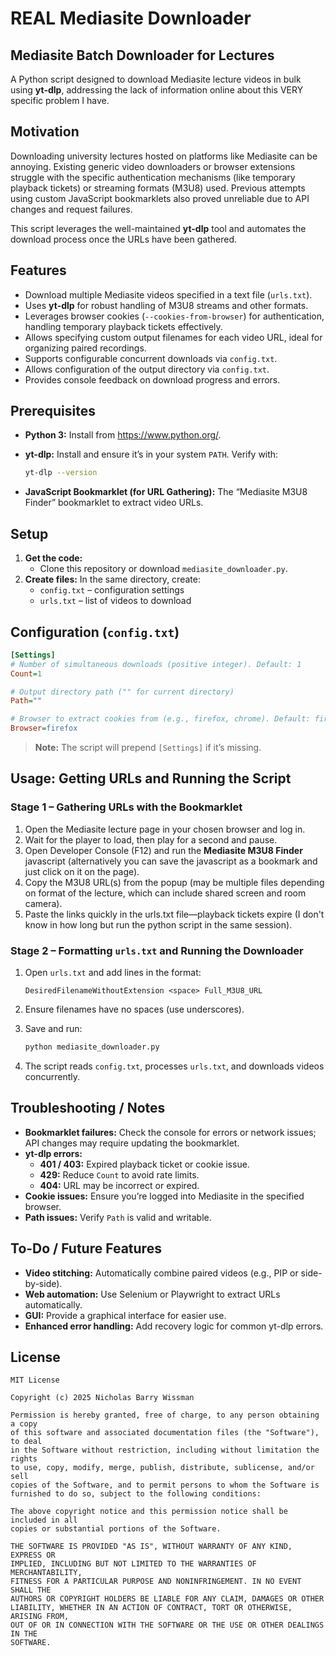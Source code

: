 # REAL Mediasite Downloader
## Mediasite Batch Downloader for Lectures

A Python script designed to download Mediasite lecture videos in bulk using **yt-dlp**, addressing the lack of information online about this VERY specific problem I have.

## Motivation

Downloading university lectures hosted on platforms like Mediasite can be annoying. Existing generic video downloaders or browser extensions struggle with the specific authentication mechanisms (like temporary playback tickets) or streaming formats (M3U8) used. Previous attempts using custom JavaScript bookmarklets also proved unreliable due to API changes and request failures.

This script leverages the well-maintained **yt-dlp** tool and automates the download process once the URLs have been gathered.

## Features

- Download multiple Mediasite videos specified in a text file (`urls.txt`).
- Uses **yt-dlp** for robust handling of M3U8 streams and other formats.
- Leverages browser cookies (`--cookies-from-browser`) for authentication, handling temporary playback tickets effectively.
- Allows specifying custom output filenames for each video URL, ideal for organizing paired recordings.
- Supports configurable concurrent downloads via `config.txt`.
- Allows configuration of the output directory via `config.txt`.
- Provides console feedback on download progress and errors.

## Prerequisites

- **Python 3:** Install from <https://www.python.org/>.
- **yt-dlp:** Install and ensure it’s in your system `PATH`. Verify with:

  ```bash
  yt-dlp --version
  ```

- **JavaScript Bookmarklet (for URL Gathering):** The “Mediasite M3U8 Finder” bookmarklet to extract video URLs.

## Setup

1. **Get the code:**
   - Clone this repository or download `mediasite_downloader.py`.
2. **Create files:** In the same directory, create:
   - `config.txt` – configuration settings  
   - `urls.txt` – list of videos to download

## Configuration (`config.txt`)

```ini
[Settings]
# Number of simultaneous downloads (positive integer). Default: 1
Count=1

# Output directory path ("" for current directory)
Path=""

# Browser to extract cookies from (e.g., firefox, chrome). Default: firefox
Browser=firefox
```

> **Note:** The script will prepend `[Settings]` if it’s missing.

## Usage: Getting URLs and Running the Script

### Stage 1 – Gathering URLs with the Bookmarklet

1. Open the Mediasite lecture page in your chosen browser and log in.
2. Wait for the player to load, then play for a second and pause.
3. Open Developer Console (F12) and run the **Mediasite M3U8 Finder** javascript (alternatively you can save the javascript as a bookmark and just click on it on the page).
4. Copy the M3U8 URL(s) from the popup (may be multiple files depending on format of the lecture, which can include shared screen and room camera).
5. Paste the links quickly in the urls.txt file—playback tickets expire (I don't know in how long but run the python script in the same session).

### Stage 2 – Formatting `urls.txt` and Running the Downloader

1. Open `urls.txt` and add lines in the format:

   ```text
   DesiredFilenameWithoutExtension <space> Full_M3U8_URL
   ```

2. Ensure filenames have no spaces (use underscores).
3. Save and run:

   ```bash
   python mediasite_downloader.py
   ```

4. The script reads `config.txt`, processes `urls.txt`, and downloads videos concurrently.

## Troubleshooting / Notes

- **Bookmarklet failures:** Check the console for errors or network issues; API changes may require updating the bookmarklet.
- **yt-dlp errors:**
  - **401 / 403:** Expired playback ticket or cookie issue.
  - **429:** Reduce `Count` to avoid rate limits.
  - **404:** URL may be incorrect or expired.
- **Cookie issues:** Ensure you’re logged into Mediasite in the specified browser.
- **Path issues:** Verify `Path` is valid and writable.

## To-Do / Future Features

- **Video stitching:** Automatically combine paired videos (e.g., PIP or side-by-side).
- **Web automation:** Use Selenium or Playwright to extract URLs automatically.
- **GUI:** Provide a graphical interface for easier use.
- **Enhanced error handling:** Add recovery logic for common yt-dlp errors.

## License

```text
MIT License

Copyright (c) 2025 Nicholas Barry Wissman

Permission is hereby granted, free of charge, to any person obtaining a copy
of this software and associated documentation files (the "Software"), to deal
in the Software without restriction, including without limitation the rights
to use, copy, modify, merge, publish, distribute, sublicense, and/or sell
copies of the Software, and to permit persons to whom the Software is
furnished to do so, subject to the following conditions:

The above copyright notice and this permission notice shall be included in all
copies or substantial portions of the Software.

THE SOFTWARE IS PROVIDED "AS IS", WITHOUT WARRANTY OF ANY KIND, EXPRESS OR
IMPLIED, INCLUDING BUT NOT LIMITED TO THE WARRANTIES OF MERCHANTABILITY,
FITNESS FOR A PARTICULAR PURPOSE AND NONINFRINGEMENT. IN NO EVENT SHALL THE
AUTHORS OR COPYRIGHT HOLDERS BE LIABLE FOR ANY CLAIM, DAMAGES OR OTHER
LIABILITY, WHETHER IN AN ACTION OF CONTRACT, TORT OR OTHERWISE, ARISING FROM,
OUT OF OR IN CONNECTION WITH THE SOFTWARE OR THE USE OR OTHER DEALINGS IN THE
SOFTWARE.
```
